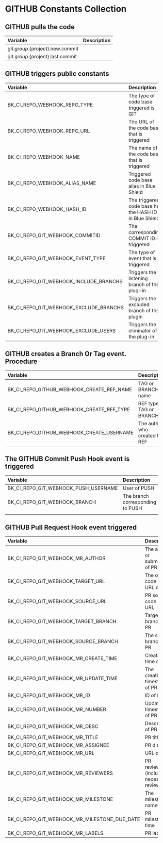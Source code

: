 # GITHUB Constants Collection

## GITHUB pulls the code

| Variable                            | Description |
| :---------------------------------- | :---------- |
| git.${group}.${project}.new.commit  |             |
| git.${group}.${project}.last.commit |             |

## GITHUB triggers public constants

| Variable                               | Description                                            |
| :------------------------------------- | :----------------------------------------------------- |
| BK_CI_REPO_WEBHOOK_REPO_TYPE           | The type of code base triggered is GIT                 |
| BK_CI_REPO_WEBHOOK_REPO_URL            | The URL of the code base that is triggered             |
| BK_CI_REPO_WEBHOOK_NAME                | The name of the code base that is triggered            |
| BK_CI_REPO_WEBHOOK_ALIAS_NAME          | Triggered code base alias in Blue Shield               |
| BK_CI_REPO_WEBHOOK_HASH_ID             | The triggered code base has the HASH ID in Blue Shield |
| BK_CI_REPO_GIT_WEBHOOK_COMMITID        | The corresponding COMMIT ID is triggered               |
| BK_CI_REPO_GIT_WEBHOOK_EVENT_TYPE      | The type of event that is triggered                    |
| BK_CI_REPO_GIT_WEBHOOK_INCLUDE_BRANCHS | Triggers the listening branch of the plug-in           |
| BK_CI_REPO_GIT_WEBHOOK_EXCLUDE_BRANCHS | Triggers the excluded branch of the plugin             |
| BK_CI_REPO_GIT_WEBHOOK_EXCLUDE_USERS   | Triggers the eliminator of the plug-in                 |

## GITHUB creates a Branch Or Tag event. Procedure

| Variable                                  | Description                    |
| :---------------------------------------- | :----------------------------- |
| BK_CI_REPO_GITHUB_WEBHOOK_CREATE_REF_NAME | TAG or BRANCH name             |
| BK_CI_REPO_GITHUB_WEBHOOK_CREATE_REF_TYPE | REF type, TAG or BRANCH        |
| BK_CI_REPO_GITHUB_WEBHOOK_CREATE_USERNAME | The author who created the REF |

## The GITHUB Commit Push Hook event is triggered

| Variable                             | Description                      |
| :----------------------------------- | :------------------------------- |
| BK_CI_REPO_GIT_WEBHOOK_PUSH_USERNAME | User of PUSH                     |
| BK_CI_REPO_GIT_WEBHOOK_BRANCH        | The branch corresponding to PUSH |
|                                      |                                  |

## GITHUB Pull Request Hook event triggered

| Variable                                     | Description                                  |
| :------------------------------------------- | :------------------------------------------- |
| BK_CI_REPO_GIT_WEBHOOK_MR_AUTHOR             | The author or submitter of PR                |
| BK_CI_REPO_GIT_WEBHOOK_TARGET_URL            | The object code library URL of PR            |
| BK_CI_REPO_GIT_WEBHOOK_SOURCE_URL            | PR source code library URL                   |
| BK_CI_REPO_GIT_WEBHOOK_TARGET_BRANCH         | Target branch of PR                          |
| BK_CI_REPO_GIT_WEBHOOK_SOURCE_BRANCH         | The source branch of PR                      |
| BK_CI_REPO_GIT_WEBHOOK_MR_CREATE_TIME        | Creation time of PR                          |
| BK_CI_REPO_GIT_WEBHOOK_MR_UPDATE_TIME        | The creation timestamp of PR                 |
| BK_CI_REPO_GIT_WEBHOOK_MR_ID                 | ID of PR                                     |
| BK_CI_REPO_GIT_WEBHOOK_MR_NUMBER             | Update timestamp of PR                       |
| BK_CI_REPO_GIT_WEBHOOK_MR_DESC               | Description of PR                            |
| BK_CI_REPO_GIT_WEBHOOK_MR_TITLE              | PR title                                     |
| BK_CI_REPO_GIT_WEBHOOK_MR_ASSIGNEE           | PR director                                  |
| BK_CI_REPO_GIT_WEBHOOK_MR_URL                | URL of PR                                    |
| BK_CI_REPO_GIT_WEBHOOK_MR_REVIEWERS          | PR reviewers (including necessary reviewers) |
| BK_CI_REPO_GIT_WEBHOOK_MR_MILESTONE          | The milestone name of PR                     |
| BK_CI_REPO_GIT_WEBHOOK_MR_MILESTONE_DUE_DATE | PR milestone time                            |
| BK_CI_REPO_GIT_WEBHOOK_MR_LABELS             | PR label                                     |
